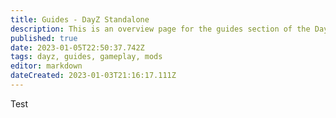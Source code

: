 ```yaml
---
title: Guides - DayZ Standalone
description: This is an overview page for the guides section of the DayZ Standalone category.
published: true
date: 2023-01-05T22:50:37.742Z
tags: dayz, guides, gameplay, mods
editor: markdown
dateCreated: 2023-01-03T21:16:17.111Z
---
```


Test